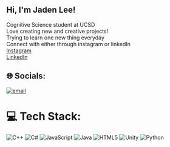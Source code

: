 ## Hi, I'm Jaden Lee!

Cognitive Science student at UCSD<br/>
Love creating new and creative projects!<br/> 
Trying to learn one new thing everyday<br/> 
Connect with either through instagram or linkedIn<br/> 
[Instagram](https://www.instagram.com/jaden.s.lee/#)<br/> 
[LinkedIn](www.linkedin.com/in/jaden-lee-b7461b337)


## 🌐 Socials:
[![email](https://img.shields.io/badge/Email-D14836?logo=gmail&logoColor=white)](mailto:jadenlee4299@gmail.com) 

# 💻 Tech Stack:
![C++](https://img.shields.io/badge/c++-%2300599C.svg?style=for-the-badge&logo=c%2B%2B&logoColor=white) ![C#](https://img.shields.io/badge/c%23-%23239120.svg?style=for-the-badge&logo=csharp&logoColor=white) ![JavaScript](https://img.shields.io/badge/javascript-%23323330.svg?style=for-the-badge&logo=javascript&logoColor=%23F7DF1E) ![Java](https://img.shields.io/badge/java-%23ED8B00.svg?style=for-the-badge&logo=openjdk&logoColor=white) ![HTML5](https://img.shields.io/badge/html5-%23E34F26.svg?style=for-the-badge&logo=html5&logoColor=white) ![Unity](https://img.shields.io/badge/unity-%23000000.svg?style=for-the-badge&logo=unity&logoColor=white) ![Python](https://img.shields.io/badge/python-3670A0?style=for-the-badge&logo=python&logoColor=ffdd54)


<!-- Proudly created with GPRM ( https://gprm.itsvg.in ) -->
